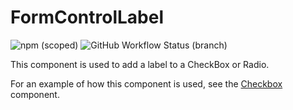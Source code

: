 # FormControlLabel

![npm (scoped)](https://img.shields.io/npm/v/@gemeente-denhaag/formcontrollabel?logo=npm&style=flat-square)
![GitHub Workflow Status (branch)](https://img.shields.io/github/workflow/status/Gemeente-Denhaag/denhaag-component-library/Build%20and%20deploy%20Storybook%20to%20Azure%20Web%20App/main?logo=github&style=flat-square)

This component is used to add a label to a CheckBox or Radio.

For an example of how this component is used, see the [Checkbox](../?path=/docs/components-input-checkbox--default) component.
